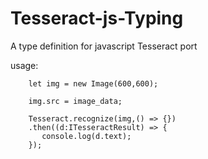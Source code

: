 # Tesseract-js-Typing

A type definition for javascript Tesseract port

usage:
 
        let img = new Image(600,600);
 
        img.src = image_data;
        
        Tesseract.recognize(img,() => {})
        .then((d:ITesseractResult) => {
           console.log(d.text);
        });
